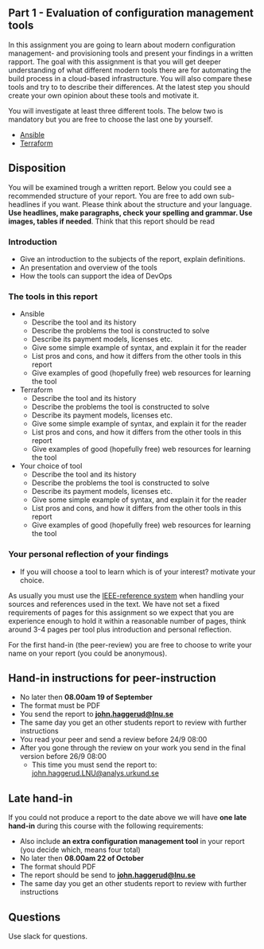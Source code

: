 ## Part 1 - Evaluation of configuration management tools

In this assignment you are going to learn about modern configuration management- and provisioning tools and present your findings in a written rapport. The goal with this assignment is that you will get deeper understanding of what different modern tools there are for automating the build process in a cloud-based infrastructure. You will also compare these tools and try to to describe their differences. At the latest step you should create your own opinion about these tools and motivate it.

You will investigate at least three different tools. The below two is mandatory but you are free to choose the last one by yourself.
  * [Ansible](https://www.ansible.com/)
  * [Terraform](https://www.terraform.io/)
  

## Disposition
You will be examined trough a written report. Below you could see a recommended structure of your report. You are free to add own sub-headlines if you want. Please think about the structure and your language. **Use headlines, make paragraphs, check your spelling and grammar. Use images, tables if needed**. Think that this report should be read 


### Introduction
  * Give an introduction to the subjects of the report, explain definitions.
  * An presentation and overview of the tools
  * How the tools can support the idea of DevOps

### The tools in this report
  * Ansible
    * Describe the tool and its history
    * Describe the problems the tool is constructed to solve
    * Describe its payment models, licenses etc.
    * Give some simple example of syntax, and explain it for the reader
    * List pros and cons, and how it differs from the other tools in this report
    * Give examples of good (hopefully free) web resources for learning the tool
  * Terraform
    * Describe the tool and its history
    * Describe the problems the tool is constructed to solve
    * Describe its payment models, licenses etc.
    * Give some simple example of syntax, and explain it for the reader
    * List pros and cons, and how it differs from the other tools in this report
    * Give examples of good (hopefully free) web resources for learning the tool
  * Your choice of tool
    * Describe the tool and its history
    * Describe the problems the tool is constructed to solve
    * Describe its payment models, licenses etc.
    * Give some simple example of syntax, and explain it for the reader
    * List pros and cons, and how it differs from the other tools in this report
    * Give examples of good (hopefully free) web resources for learning the tool

### Your personal reflection of your findings
  * If you will choose a tool to learn which is of your interest? motivate your choice.

As usually you must use the [IEEE-reference system](https://ieee-dataport.org/sites/default/files/analysis/27/IEEE%20Citation%20Guidelines.pdf) when handling your sources and references used in the text.
We have not set a fixed requirements of pages for this assignment so we expect that you are experience enough to hold it within a reasonable number of pages, think around 3-4 pages per tool plus introduction and personal reflection. 

For the first hand-in (the peer-review) you are free to choose to write your name on your report (you could be anonymous). 
  
## Hand-in instructions for peer-instruction
* No later then **08.00am 19 of September**
* The format must be PDF
* You send the report to **john.haggerud@lnu.se**
* The same day you get an other students report to review with further instructions
* You read your peer and send a review before 24/9 08:00
* After you gone through the review on your work you send in the final version before 26/9 08:00
  * This time you must send the report to: john.haggerud.LNU@analys.urkund.se 

## Late hand-in
If you could not produce a report to the date above we will have **one late hand-in** during this course with the following requirements:

* Also include **an extra configuration management tool** in your report (you decide which, means four total)
* No later then **08.00am 22 of October**
* The format should PDF
* The report should be send to **john.haggerud@lnu.se**
* The same day you get an other students report to review with further instructions 

## Questions
Use slack for questions.